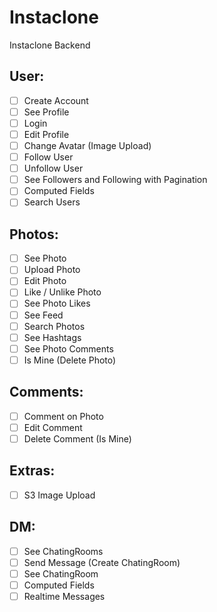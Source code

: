 # Instaclone

Instaclone Backend

## User:

- [ ] Create Account
- [ ] See Profile
- [ ] Login
- [ ] Edit Profile
- [ ] Change Avatar (Image Upload)
- [ ] Follow User
- [ ] Unfollow User
- [ ] See Followers and Following with Pagination
- [ ] Computed Fields
- [ ] Search Users

## Photos:

- [ ] See Photo
- [ ] Upload Photo
- [ ] Edit Photo
- [ ] Like / Unlike Photo
- [ ] See Photo Likes
- [ ] See Feed
- [ ] Search Photos
- [ ] See Hashtags
- [ ] See Photo Comments
- [ ] Is Mine (Delete Photo)

## Comments:

- [ ] Comment on Photo
- [ ] Edit Comment
- [ ] Delete Comment (Is Mine)

## Extras:

- [ ] S3 Image Upload

## DM:

- [ ] See ChatingRooms
- [ ] Send Message (Create ChatingRoom)
- [ ] See ChatingRoom
- [ ] Computed Fields
- [ ] Realtime Messages
